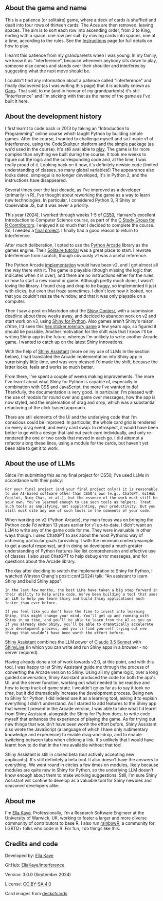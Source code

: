 ## About the game and name

This is a patience (or solitaire) game, 
where a deck of cards is shuffled and dealt into four rows of thirteen cards.
The Aces are then removed, leaving spaces. 
The aim is to sort each row into ascending order, from 2 to King, ending with a space, one row per suit, 
by moving cards into spaces, one at a time, according to the rules. 
See the [Instructions](#Instructions) page for full details on how to play.

I learnt this patience from my grandparents when I was young. 
In my family, we know it as "interference", 
because whenever anybody sits down to play, 
someone else comes and stands over their shoulder and interferes by suggesting what the next move should be.

I couldn't find any information about a patience called "interference"
and finally discovered (as I was writing this page) that it is actually known as <a href="https://en.wikipedia.org/wiki/Gaps" target="_blank">Gaps</a>. 
That said, to me (and in honour of my grandpartents) it's still "interference" and
I'm sticking with that as the name of the game as I've built it here.

## About the development history

I first learnt to code back in 2013 by taking an "Introduction to Programming" online course which taught Python by building simple games.
After the course, I wanted to challenge myself and so I made v1 of Interference, using the CodeSkultpur platform and the simple package (as we'd used in the course). It's still available to <a href="https://py2.codeskulptor.org/#user51_AaJ8ZQvnxh3PPb7.py" target="_blank">play</a>. The game is far more complex than anything we built during the course. It took me weeks to figure out the logic and the corresponding code and, at the time, I was really proud of it. Looking back on it now, it's definitely newbie code (limited understanding of classes, so many global variables!) The appearance also looks dated, simplegui is no longer developed, it's in Python 2, and the instructions have disappeared.

Several times over the last decade, as I've improved as a developer (primarily in R), I've thought about reworking the game as a way to learn new technologies. In particular, I considered Python 3, R Shiny or Observable JS, but it was never a priority.

This year (2024), I worked through weeks 1-5 of [CS50](https://cs50.harvard.edu/x/2024/), Harvard's excellent Introduction to Computer Science course, as part of the [C Study Group for R Contributors](https://contributor.r-project.org/events/c-study-group-2024/). I enjoyed it so much that I decided to complete the course. So, I needed a [final project](https://cs50.harvard.edu/x/2024/project/). I finally had a good reason to return to Interference.

After much deliberation, I opted to use the <a href="https://api.arcade.academy/en/latest/" target="_blank">Python Arcade</a> library as the games engine. Their <a href="https://api.arcade.academy/en/latest/tutorials/card_game/index.html" target="_blank">Solitaire tutorial</a> was a great place to start. I rewrote Interference from scratch, though obviously v1 was a useful reference. 

The Python Arcade <a href="https://github.com/ellakaye/interference-arcade" target="_blank">implementation</a> would have been v2, and I got almost all the way there with it.
The game is playable (though missing the logic that indicates when it is over), and there are no instructions either for the rules, or how to start a new round or game. 
Although pretty much done, I wasn't loving the library. 
I found drag and drop to be buggy, so implemented it just with clicks, but even that froze sometimes. I didn't love how it looked, nor that you couldn't resize the window, and that it was only playable on a computer. 

Then I saw a post on Mastodon abut the <a href="https://posit.co/blog/announcing-the-2024-shiny-contest/" target="_blank">Shiny Contest</a>, 
with a submission deadline about three weeks away,
and decided to abandon work on v2 and start work on v3, using <a href="https://shiny.posit.co/py/" target="_blank">Shiny for Python</a>. Also games aren't Shiny's raison d'être, I'd seen this <a href="https://github.com/dreamRs/memory-hex" target="_blank">hex sticker memory game</a> a few years ago, so figured it should be possible.
Another motivation for the shift was that I know I'll be writing Shiny app in the future,
whereas I'm unlikely to write another Arcade game. 
I wanted to catch up on the latest Shiny innovations.

With the help of <a href="https://gallery.shinyapps.io/assistant/" target="_blank">Shiny Assistant</a> (more on my use of LLMs in the section below), 
I had translated the Arcade implementation into Shiny app in surprisingly little time,
and was very pleased I'd made the shift, because the latter looks, feels and works so much better.

From there, I've spent a couple of weeks making improvements. 
The more I've learnt about what Shiny for Python is capable of,
especially in combination with CSS and JavaScript, the more I've wanted to do!
Thankfully, the documentation is very good.
In particular, I'm pleased with the use of modals for round over and game over messages,
how the app is now styled, and the implemation of drag and drop, 
which was a substantial refactoring of the click-based approach.

There are still elements of the UI and the underlying code that I'm conscious could be improved.
In particular, the whole card grid is rendered on every drag event, and every card swap.
In retrospect, it would have been better to go with a design that laid out each card individually, 
and only re-rendered the one or two cards that moved in each go.
I did attempt a refactor along these lines, using a module for the cards, 
but haven't yet been able to get it to work.


## About the use of LLMs

Since I'm submitting this as my final project for CS50, 
I've used LLMs in accordance with their policy:

    For your final project (and your final project only!) it is reasonable to use AI-based software other than CS50’s own (e.g., ChatGPT, GitHub Copilot, Bing Chat, et al.), but the essence of the work must still be your own. You’ve learned enough to use such tools as helpers. Treat such tools as amplifying, not supplanting, your productivity. But you still must cite any use of such tools in the comments of your code.

When working on v2 (Python Arcade), my main focus was on bringing the Python code I'd written 13 years earlier for v1 up-to-date. I didn't want an LLM to write any of the game code for me.
They were invaluable in other ways though. I used ChatGPT to ask about the most Pythonic way of achieving particular goals (providing it with the minimum context/example to get a useful response), and in doing so developed a much greater understanding of Python features like list comprehension and effective use of classes. I also used ChatGPT to help debug error messages, and for questions about the Arcade library. 

The day after deciding to switch the implementation to Shiny for Python, 
I watched Winston Chang's posit::conf(2024) talk: "An assistant to learn Shiny and build Shiny apps":

    In the last few months, the best LLMs have taken a big step forward in their ability to help write code. We’ve been building a tool that uses an LLM to help you learn Shiny and build Shiny applications much faster than ever before.
    
    If you feel like you don’t have the time to invest into learning Shiny, this might change your mind. You’ll get up and running with Shiny in no time, and you’ll be able to learn from the AI as you go. If you already know Shiny, you’ll be able to dramatically accelerate your development process, and you’ll find yourself trying out new things that wouldn’t have been worth the effort before.

<a href="https://gallery.shinyapps.io/assistant/" target="_blank">Shiny Assistant</a> combines the LLM power of <a href="https://claude.ai/" target="_blank">Claude 3.5 Sonnet</a> with <a href="https://shinylive.io/" target="_blank">ShinyLive</a> (in which you can write and run Shiny apps in a browser - no server required).

Having already done a lot of work towards v2.0, at this point, and with this tool, 
I was happy to let Shiny Assistant guide me through the process of converting the Arcade version to Shiny.
Using all my game logic, over a long guided conversation, Shiny Assistant produced the code for both the app's UI, 
and the server function, working out what needed to be reactive and how to keep track of game state.
I wouldn't go as far as to say it took *no time*, but it did dramatically increase the development process.
Being new to Shiny for Python, I did indeed use it as a learning tool, asking it to explain everything I didn't understand.
As I started to add features to the Shiny app that weren't present in the Arcade version, 
I was able to take what I'd learnt from Shiny Assistant, alongside the Shiny for Python docs, 
to write code myself that enhances the experience of playing the game. 
As for trying out new things that wouldn't have been worth the effort before, 
Shiny Assistant also wrote the JavaScript (a language of which I have only rudimentary knowledge and experience) 
to enable drag-and-drop, and to enable switching between tabs when clicking a link. 
It's unlikely that I would have learnt how to do that in the time available without that tool.

Shiny Assistant is still in closed beta (but actively accepting new applicants). 
It's still definitely a beta tool. It also doesn't have the answers to everything. 
We went round in circles a few times on modules, likely because modules are quite new in Shiny for Python,
so the underlying LLM doesn't know enough about them to make working suggestions.
Still, I'm sure Shiny Assistant will contine to develop as a valuable tool for Shiny newbies and seasoned developers alike.

## About me

I'm <a href="https://ellakaye.co.uk" target="_blank">Ella Kaye</a>. Professionally, I'm a Research Software Engineer at the University of Warwick, UK, 
working to foster a larger and more diverse community of contributors to base R. 
I also run <a href="https://rainbowr.org" target="_blank">rainbowR</a>, a community for LGBTQ+ folks who code in R.
For fun, I do things like this.

## Credits and code

Developed by: [Ella Kaye](https://ellakaye.co.uk)

GitHub: [EllaKaye/interference](https://github.com/EllaKaye/interference)

Version: 3.0.0 (September 2024)

License: [CC BY-SA 4.0](https://creativecommons.org/licenses/by-sa/4.0/deed.en)

Card images from <a href="https://github.com/crobertsbmw/deckofcards" target="_blank">deckofcards</a>.
